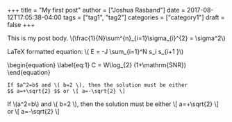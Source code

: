 +++
title = "My first post"
author = ["Joshua Rasband"]
date = 2017-08-12T17:05:38-04:00
tags = ["tag1", "tag2"]
categories = ["category1"]
draft = false
+++

This is my post body.
\\(\frac{1}{N}\sum^{n}\_{i=1}\sigma\_{i}^{2} = \sigma^2\\)

LaTeX formatted equation: \\( E = -J \sum\_{i=1}^N s\_i s\_{i+1 }\\)

\begin{equation}
\label{eq:1}
C = W\log\_{2} (1+\mathrm{SNR})
\end{equation}

```text
If $a^2=b$ and \( b=2 \), then the solution must be either
$$ a=+\sqrt{2} $$ or \[ a=-\sqrt{2} \]
```

If \\(a^2=b\\) and \\( b=2 \\), then the solution must be either
\\[ a=+\sqrt{2} \\] or \\[ a=-\sqrt{2} \\]
